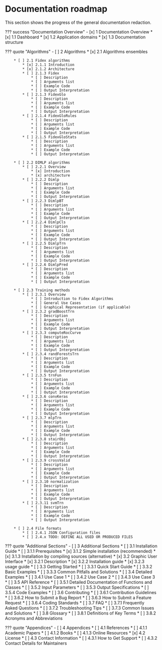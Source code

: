 # Documentation roadmap

This section shows the progress of the general documentation redaction.

??? success "Documentation Overview"
    - [x] 1 Documentation Overview
        * [x] 1.1 Dashboard
        * [x] 1.2 Application domains
        * [x] 1.3 Documentation structure

??? quote "Algorithms"
    - [ ] 2 Algorithms
        * [x] 2.1 Algorithms ensembles

        * [ ] 2.1 Fidex algorithms
            * [x] 2.1.1 Introduction
            * [x] 2.1.2 Architecture
            * [ ] 2.1.3 Fidex
                * [ ] Description
                * [ ] Arguments list
                * [ ] Example Code
                * [ ] Output Interpretation
            * [ ] 2.1.3 FidexGlo
                * [ ] Description
                * [ ] Arguments list
                * [ ] Example Code
                * [ ] Output Interpretation
            * [ ] 2.1.4 FidexGloRules
                * [ ] Description
                * [ ] Arguments list
                * [ ] Example Code
                * [ ] Output Interpretation
            * [ ] 2.1.5 FidexGloStats
                * [ ] Description
                * [ ] Arguments list
                * [ ] Example Code
                * [ ] Output Interpretation

        * [ ] 2.2 DIMLP algorithms 
            * [ ] 2.2.1 Overview
                * [x] Introduction
                * [x] architecture
            * [ ] 2.2.2 Dimlp
                * [ ] Description
                * [ ] Arguments list
                * [ ] Example Code
                * [ ] Output Interpretation
            * [ ] 2.2.3 DimlpBT
                * [ ] Description
                * [ ] Arguments list
                * [ ] Example Code
                * [ ] Output Interpretation
            * [ ] 2.2.4 DimlpCls
                * [ ] Description
                * [ ] Arguments list
                * [ ] Example Code
                * [ ] Output Interpretation
            * [ ] 2.2.5 DimlpTrn
                * [ ] Description
                * [ ] Arguments list
                * [ ] Example Code
                * [ ] Output Interpretation
            * [ ] 2.2.6 DimlpPred
                * [ ] Description
                * [ ] Arguments list
                * [ ] Example Code
                * [ ] Output Interpretation

        * [ ] 2.3 Training methods
            * [ ] 2.3.1 Overview
                * [ ] Introduction to Fidex Algorithms
                * [ ] General Use Cases
                * [ ] Graphical Representation (if applicable)
            * [ ] 2.3.2 gradBoostTrn
                * [ ] Description
                * [ ] Arguments list
                * [ ] Example Code
                * [ ] Output Interpretation
            * [ ] 2.3.3 computeRocCurve      
                * [ ] Description
                * [ ] Arguments list
                * [ ] Example Code
                * [ ] Output Interpretation
            * [ ] 2.3.4 randForestsTrn
                * [ ] Description
                * [ ] Arguments list
                * [ ] Example Code
                * [ ] Output Interpretation
            * [ ] 2.3.5 trnFun
                * [ ] Description
                * [ ] Arguments list
                * [ ] Example Code
                * [ ] Output Interpretation
            * [ ] 2.3.6 convKeras    
                * [ ] Description
                * [ ] Arguments list
                * [ ] Example Code
                * [ ] Output Interpretation
            * [ ] 2.3.7 mlpTrn   
                * [ ] Description
                * [ ] Arguments list
                * [ ] Example Code
                * [ ] Output Interpretation
            * [ ] 2.3.8 stairObj
                * [ ] Description
                * [ ] Arguments list
                * [ ] Example Code
                * [ ] Output Interpretation
            * [ ] 2.3.9 crossValid    
                * [ ] Description
                * [ ] Arguments list
                * [ ] Example Code
                * [ ] Output Interpretation
            * [ ] 2.3.10 normalization
                * [ ] Description
                * [ ] Arguments list
                * [ ] Example Code
                * [ ] Output Interpretation
            * [ ] 2.3.11 svmTrn
                * [ ] Description
                * [ ] Arguments list
                * [ ] Example Code
                * [ ] Output Interpretation

        * [ ] 2.4 File formats
            * [ ] 2.4.1 JSON Configuration files
            * [ ] 2.4.x TODO: DEFINE ALL USED OR PRODUCED FILES

??? quote "Additional Sections"
    - [ ] 3 Additional Sections
        * [ ] 3.1 Installation Guide
            * [ ] 3.1.1 Prerequisites
            * [x] 3.1.2 Simple installation (recommended)
            * [x] 3.1.3 Installation by compiling sources (alternative)
        * [x] 3.2 Graphic User Interface
            * [x] 3.2.1 Description
            * [x] 3.2.2 Installation guide
            * [x] 3.2.3 usage guide
        * [ ] 3.3 Getting Started
            * [ ] 3.3.1 Quick Start Guide
            * [ ] 3.3.2 Basic Examples
            * [ ] 3.3.3 Common Pitfalls and Solutions
        * [ ] 3.4 Detailed Examples
            * [ ] 3.4.1 Use Case 1
            * [ ] 3.4.2 Use Case 2
            * [ ] 3.4.3 Use Case 3
        * [ ] 3.5 API Reference
            * [ ] 3.5.1 Detailed Documentation of Functions and Classes
            * [ ] 3.5.2 Input Parameters
            * [ ] 3.5.3 Output Specifications
            * [ ] 3.5.4 Code Examples
        * [ ] 3.6 Contributing
            * [ ] 3.6.1 Contribution Guidelines
            * [ ] 3.6.2 How to Submit a Bug Report
            * [ ] 3.6.3 How to Submit a Feature Request
            * [ ] 3.6.4 Coding Standards
        * [ ] 3.7 FAQ
            * [ ] 3.7.1 Frequently Asked Questions
            * [ ] 3.7.2 Troubleshooting Tips
            * [ ] 3.7.3 Common Issues and Solutions
        * [ ] 3.8 Glossary
            * [ ] 3.8.1 Definitions of Key Terms
            * [ ] 3.8.2 Acronyms and Abbreviations

??? quote "Appendices"
    - [ ] 4 Appendices
        * [ ] 4.1 References
            * [ ] 4.1.1 Academic Papers
            * [ ] 4.1.2 Books
            * [ ] 4.1.3 Online Resources
        * [x] 4.2 License
        * [ ] 4.3 Contact Information
            * [ ] 4.3.1 How to Get Support
            * [ ] 4.3.2 Contact Details for Maintainers